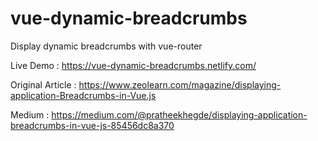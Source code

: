 # vue-dynamic-breadcrumbs
Display dynamic breadcrumbs with vue-router 

Live Demo : https://vue-dynamic-breadcrumbs.netlify.com/

Original Article : https://www.zeolearn.com/magazine/displaying-application-Breadcrumbs-in-Vue.js

Medium : https://medium.com/@pratheekhegde/displaying-application-breadcrumbs-in-vue-js-85456dc8a370

